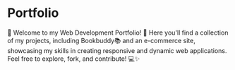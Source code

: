 # Portfolio
🌟 Welcome to my Web Development Portfolio! 🚀 Here you'll find a collection of my projects, including Bookbuddy📚 and an e-commerce site, showcasing my skills in creating responsive and dynamic web applications. Feel free to explore, fork, and contribute! 💻✨
